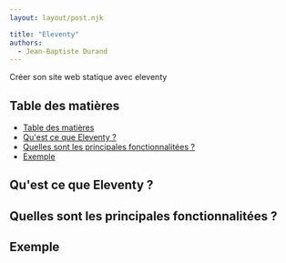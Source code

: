 ```yaml
---
layout: layout/post.njk

title: "Eleventy"
authors:
  - Jean-Baptiste Durand
---
```


<!-- début résumé -->
Créer son site web statique avec eleventy
<!-- fin résumé -->

<h2 id="toc"> Table des matières </h2>

- [Table des matières](#toc)
- [Qu'est ce que Eleventy ?](#h1)
- [Quelles sont les principales fonctionnalitées ?](#h2)
- [Exemple](#h3)

<h2 id="h1"> Qu'est ce que Eleventy ? </h2>

<h2 id="h2"> Quelles sont les principales fonctionnalitées ? </h2>

<h2 id="h3"> Exemple </h2>
